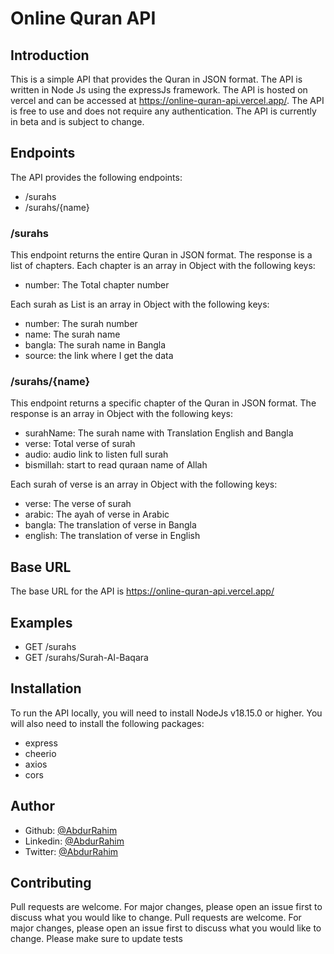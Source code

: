 # Online Quran API 
## Introduction
This is a simple API that provides the Quran in JSON format. The API is written in Node Js using the expressJs framework. The API is hosted on vercel and can be accessed at https://online-quran-api.vercel.app/. The API is free to use and does not require any authentication. The API is currently in beta and is subject to change.

## Endpoints
The API provides the following endpoints:
- /surahs
- /surahs/{name}

### /surahs
This endpoint returns the entire Quran in JSON format. The response is a list of chapters. Each chapter is an array in Object with the following keys:

- number: The Total chapter number

Each surah as List is an array in Object with the following keys:
- number: The surah number
- name: The surah name
- bangla: The surah name in Bangla
- source: the link where I get the data


### /surahs/{name}
This endpoint returns a specific chapter of the Quran in JSON format. The response is an array in Object with the following keys:

- surahName: The surah name with Translation English and Bangla
- verse: Total verse of surah
- audio: audio link to listen full surah
- bismillah: start to read quraan name of Allah

Each surah of verse is an array in Object with the following keys:
- verse: The verse of surah
- arabic: The ayah of verse in Arabic
- bangla: The translation of verse in Bangla
- english: The translation of verse in English


## Base URL
The base URL for the API is https://online-quran-api.vercel.app/

## Examples
- GET /surahs
- GET /surahs/Surah-Al-Baqara


## Installation
To run the API locally, you will need to install NodeJs v18.15.0 or higher. You will also need to install the following packages:
- express
- cheerio
- axios
- cors

## Author 
- Github: [@AbdurRahim](https://github.com/AbdurRaahimm)
- Linkedin: [@AbdurRahim](https://www.linkedin.com/in/abdur-rahim4g/)
- Twitter: [@AbdurRahim](https://twitter.com/AbdurRahim4G)


## Contributing
Pull requests are welcome. For major changes, please open an issue first to discuss what you would like to change.
Pull requests are welcome. For major changes, please open an issue first to discuss what you would like to change. Please make sure to update tests

